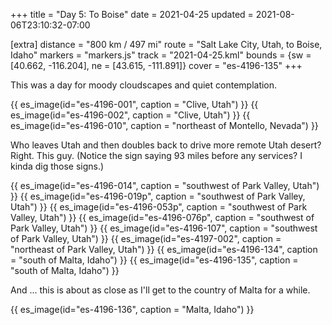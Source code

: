 +++
title = "Day 5: To Boise"
date = 2021-04-25
updated = 2021-08-06T23:10:32-07:00

[extra]
distance = "800 km / 497 mi"
route = "Salt Lake City, Utah, to Boise, Idaho"
markers = "markers.js"
track = "2021-04-25.kml"
bounds = {sw = [40.662, -116.204], ne = [43.615, -111.891]}
cover = "es-4196-135"
+++

This was a day for moody cloudscapes and quiet contemplation.

<!-- more -->

{{ es_image(id="es-4196-001", caption = "Clive, Utah") }}
{{ es_image(id="es-4196-002", caption = "Clive, Utah") }}
{{ es_image(id="es-4196-010", caption = "northeast of Montello, Nevada") }}

Who leaves Utah and then doubles back to drive more remote Utah desert? Right. This guy. (Notice the sign saying 93 miles before any services? I kinda dig those signs.)

{{ es_image(id="es-4196-014", caption = "southwest of Park Valley, Utah") }}
{{ es_image(id="es-4196-019p", caption = "southwest of Park Valley, Utah") }}
{{ es_image(id="es-4196-053p", caption = "southwest of Park Valley, Utah") }}
{{ es_image(id="es-4196-076p", caption = "southwest of Park Valley, Utah") }}
{{ es_image(id="es-4196-107", caption = "southwest of Park Valley, Utah") }}
{{ es_image(id="es-4197-002", caption = "northeast of Park Valley, Utah") }}
{{ es_image(id="es-4196-134", caption = "south of Malta, Idaho") }}
{{ es_image(id="es-4196-135", caption = "south of Malta, Idaho") }}

And ... this is about as close as I'll get to the country of Malta for a while.

{{ es_image(id="es-4196-136", caption = "Malta, Idaho") }}
